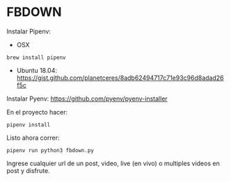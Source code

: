 FBDOWN
======

Instalar Pipenv:
* OSX
```
brew install pipenv
```
* Ubuntu 18.04: 
https://gist.github.com/planetceres/8adb62494717c71e93c96d8adad26f5c

Instalar Pyenv: https://github.com/pyenv/pyenv-installer

En el proyecto hacer:
```
pipenv install
```
Listo ahora correr:
```
pipenv run python3 fbdown.py
```

Ingrese cualquier url de un post, video, live (en vivo) o multiples videos en post y disfrute.
